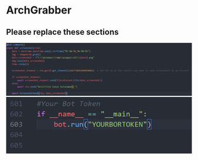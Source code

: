 # ArchGrabber
<h2>Please replace these sections</h2>
<img src="/Arch/img/Id.png">
<img src="/Arch/img/Token.png">
